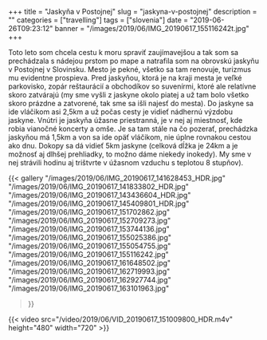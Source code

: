 +++
title = "Jaskyňa v Postojnej"
slug = "jaskyna-v-postojnej"
description = ""
categories = ["travelling"]
tags = ["slovenia"]
date = "2019-06-26T09:23:12"
banner = "/images/2019/06/IMG_20190617_155116242t.jpg"
+++

Toto leto som chcela cestu k moru spraviť zaujímavejšou a tak som sa prechádzala s nádejou prstom po mape a natrafila som na obrovskú jaskyňu v Postojnej v Slovinsku. Mesto je pekné, všetko sa tam renovuje, turizmus mu evidentne prospieva. Pred jaskyňou, ktorá je na kraji mesta je veľké parkovisko, zopár reštaurácií a obchodíkov so suvenírmi, ktoré ale relatívne skoro zatvárajú (my sme vyšli z jaskyne okolo piatej a už tam bolo všetko skoro prázdne a zatvorené, tak sme sa išli najesť do mesta). Do jaskyne sa ide vláčikom asi 2,5km a už počas cesty je vidieť nádhernú výzdobu jaskyne. Vnútri je jaskyňa úžasne priestranná, je v nej aj miestnosť, kde robia vianočné koncerty a omše. Je sa tam stále na čo pozerať, prechádzka jaskyňou má 1,5km a von sa ide opäť vláčikom, nie úplne rovnakou cestou ako dnu. Dokopy sa dá vidieť 5km jaskyne (celková dĺžka je 24km a je možnosť aj dlhšej prehliadky, to možno dáme niekedy inokedy). My sme v nej strávili hodinu aj trištvrte v úžasnom vzduchu s teplotou 8 stupňov).


{{< gallery
  "/images/2019/06/IMG_20190617_141628453_HDR.jpg"
  "/images/2019/06/IMG_20190617_141833802_HDR.jpg"
  "/images/2019/06/IMG_20190617_143436604_HDR.jpg"
  "/images/2019/06/IMG_20190617_145409801_HDR.jpg"
  "/images/2019/06/IMG_20190617_151702862.jpg"
  "/images/2019/06/IMG_20190617_152709273.jpg"
  "/images/2019/06/IMG_20190617_153744136.jpg"
  "/images/2019/06/IMG_20190617_155025386.jpg"
  "/images/2019/06/IMG_20190617_155054755.jpg"
  "/images/2019/06/IMG_20190617_155116242.jpg"
  "/images/2019/06/IMG_20190617_161648502.jpg"
  "/images/2019/06/IMG_20190617_162719993.jpg"
  "/images/2019/06/IMG_20190617_162927744.jpg"
  "/images/2019/06/IMG_20190617_163101963.jpg"
  
>}}

{{< video src="/video/2019/06/VID_20190617_151009800_HDR.m4v" height="480" width="720" >}}

